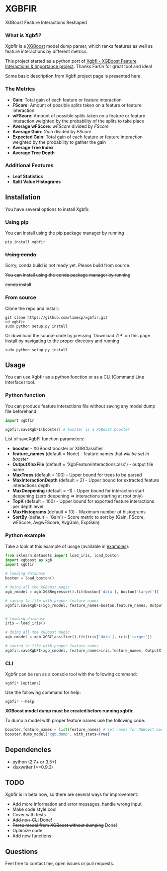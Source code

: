 # XGBFIR
XGBoost Feature Interactions Reshaped

### What is Xgbfi?
Xgbfir is a [XGBoost](https://github.com/dmlc/xgboost) model dump parser, which ranks features as well as feature interactions by different metrics.

This project started as a python port of [Xgbfi - XGBoost Feature Interactions &amp; Importance project](https://github.com/Far0n/xgbfi). Thanks Far0n for great tool and idea!

Some basic description from Xgbfi project page is presented here.

### The Metrics
 * **Gain**: Total gain of each feature or feature interaction
 * **FScore**: Amount of possible splits taken on a feature or feature interaction
 * **wFScore**: Amount of possible splits taken on a feature or feature interaction weighted by the probability of the splits to take place
 * **Average wFScore**: *wFScore* divided by *FScore*
 * **Average Gain**: *Gain* divided by *FScore*
 * **Expected Gain**: Total gain of each feature or feature interaction weighted by the probability to gather the gain
 * **Average Tree Index**
 * **Average Tree Depth**

### Additional Features
 * **Leaf Statistics**
 * **Split Value Histograms**

## Installation

You have several options to install Xgbfir. 

### Using pip
You can install using the pip package manager by running

    pip install xgbfir

### ~~Using conda~~
Sorry, conda build is not ready yet. Please build from source.

~~You can install using the conda package manager by running~~

~~conda install~~

### From source
Clone the repo and install:

    git clone https://github.com/limexp/xgbfir.git
    cd xgbfir
    sudo python setup.py install
	
Or download the source code by pressing 'Download ZIP' on this page. Install by navigating to the proper directory and running

    sudo python setup.py install

## Usage
You can use Xgbfir as a python function or as a CLI (Command Line Interface) tool.

### Python function

You can produce feature interactions file without saving any model dump file beforehand:
```python
import xgbfir

xgbfir.saveXgbFI(booster) # booster is a XGBoost booster
```

List of saveXgbFI function parameters:
 * **booster** - XGBoost booster or XGBClassifier
 * **feature_names** (default = None) - feature names that *will be set in booster*
 * **OutputXlsxFile** (default = 'XgbFeatureInteractions.xlsx') - output file name
 * **MaxTrees** (default = 100) - Upper bound for trees to be parsed
 * **MaxInteractionDepth** (default = 2) - Upper bound for extracted feature interactions depth
 * **MaxDeepening** (default = -1) - Upper bound for interaction start deepening (zero deepening => interactions starting at root only)
 * **TopK** (default = 100) - Upper bound for exported feature interactions per depth level
 * **MaxHistograms** (default = 10) - Maximum number of histograms
 * **SortBy** (default = 'Gain') - Score metric to sort by (Gain, FScore, wFScore, AvgwFScore, AvgGain, ExpGain)

### Python example

Take a look at this example of usage (available in [examples](https://github.com/limexp/xgbfir/tree/master/xgbfir)):

```python
from sklearn.datasets import load_iris, load_boston
import xgboost as xgb
import xgbfir

# loading database
boston = load_boston()

# doing all the XGBoost magic
xgb_rmodel = xgb.XGBRegressor().fit(boston['data'], boston['target'])

# saving to file with proper feature names
xgbfir.saveXgbFI(xgb_rmodel, feature_names=boston.feature_names, OutputXlsxFile = 'bostonFI.xlsx')


# loading database
iris = load_iris()

# doing all the XGBoost magic
xgb_cmodel = xgb.XGBClassifier().fit(iris['data'], iris['target'])

# saving to file with proper feature names
xgbfir.saveXgbFI(xgb_cmodel, feature_names=iris.feature_names, OutputXlsxFile = 'irisFI.xlsx')
```


### CLI 

Xgbfir can be run as a console tool with the following command:

    xgbfir [options]

Use the following command for help:

    xgbfir --help

**XGBoost model dump must be created before running xgbfir**. 

To dump a model with proper feature names use the following code:
```python
booster.feature_names = list(feature_names) # set names for XGBoost booster
booster.dump_model('xgb.dump', with_stats=True)
```

## Dependencies
* python (2.7+ or 3.5+)
* xlsxwriter (>=0.9.3)

## TODO
Xgbfir is in beta now, so there are several ways for improvement:
* Add more information and error messages, handle wrong input
* Make code style cool
* Cover with tests
* ~~Add non-CLI~~ Done!
* ~~Parse model from XGBoost without dumping~~ Done!
* Optimize code
* Add new functions
	
## Questions
Feel free to contact me, open issues or pull requests.
